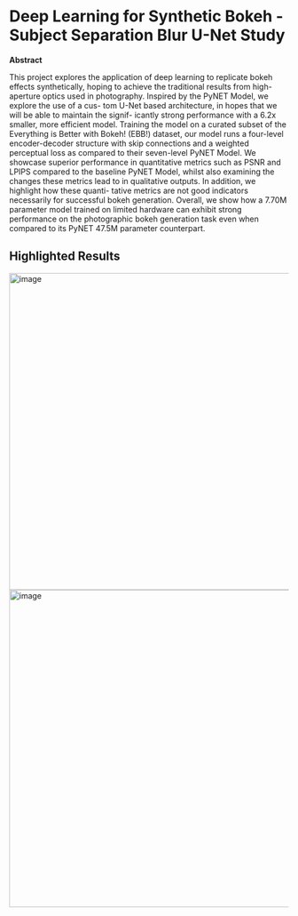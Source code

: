 # Deep Learning for Synthetic Bokeh - Subject Separation Blur U-Net Study

**Abstract**

This project explores the application of deep learning to replicate bokeh effects
synthetically, hoping to achieve the traditional results from high-aperture optics
used in photography. Inspired by the PyNET Model, we explore the use of a cus-
tom U-Net based architecture, in hopes that we will be able to maintain the signif-
icantly strong performance with a 6.2x smaller, more efficient model. Training the
model on a curated subset of the Everything is Better with Bokeh! (EBB!) dataset,
our model runs a four-level encoder-decoder structure with skip connections and
a weighted perceptual loss as compared to their seven-level PyNET Model. We
showcase superior performance in quantitative metrics such as PSNR and LPIPS
compared to the baseline PyNET Model, whilst also examining the changes these
metrics lead to in qualitative outputs. In addition, we highlight how these quanti-
tative metrics are not good indicators necessarily for successful bokeh generation.
Overall, we show how a 7.70M parameter model trained on limited hardware can
exhibit strong performance on the photographic bokeh generation task even when
compared to its PyNET 47.5M parameter counterpart.

## Highlighted Results

<img width="570" alt="image" src="https://github.com/user-attachments/assets/574af571-01ff-4a45-ad5a-edbc5611f370" />
<img width="571" alt="image" src="https://github.com/user-attachments/assets/b7e92ba6-0649-4676-bb3a-237594678f52" />
